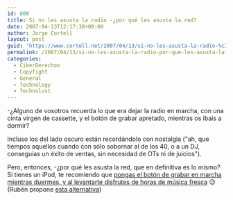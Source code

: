 ```yaml
---
id: 800
title: Si no les asusta la radio -¿por qué les asusta la red?
date: 2007-04-13T12:17:38+00:00
author: Jorge Cortell
layout: post
guid: 'https://www.cortell.net/2007/04/13/si-no-les-asusta-la-radio-%c2%bfpor-que-les-asusta-la-red/'
permalink: /2007/04/13/si-no-les-asusta-la-radio-por-que-les-asusta-la-red/
categories:
  - CiberDerechos
  - Copyfight
  - General
  - Technology
  - Technolust
---
```

-¿Alguno de vosotros recuerda lo que era dejar la radio en marcha, con una cinta virgen de cassette, y el botón de grabar apretado, mientras os ibais a dormir?

Incluso los del lado oscuro están recordándolo con nostalgia ("ah, que tiempos aquellos cuando con sólo sobornar al de los 40, o a un DJ, conseguí­as un éxito de ventas, sin necesidad de OTs ni de juicios").

Pero, entonces, -¿por qué les asusta la red, que en definitiva es lo mismo? Si tienes un iPod, te recomiendo que <a target="_blank" title="iFill" href="https://www.griffintechnology.com/products/ifill/">pongas el botón de grabar en marcha mientras duermes, y al levantarte disfrutes de horas de música fresca</a> 😉 (Rubén propone <a target="_blank" title="RadioLover" href="https://www.bitcartel.com/radiolover/index.html">esta alternativa</a>)